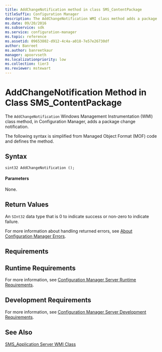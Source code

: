 ```yaml
---
title: AddChangeNotification method in class SMS_ContentPackage
titleSuffix: Configuration Manager
description: The AddChangeNotification WMI class method adds a package change notification in Configuration Manager.
ms.date: 09/20/2016
ms.subservice: sdk
ms.service: configuration-manager
ms.topic: reference
ms.assetid: 09653802-d912-4c4a-a018-7e57e26730df
author: Banreet
ms.author: banreetkaur
manager: apoorvseth
ms.localizationpriority: low
ms.collection: tier3
ms.reviewer: mstewart
---
```

# AddChangeNotification Method in Class SMS_ContentPackage
The `AddChangeNotification` Windows Management Instrumentation (WMI) class method, in Configuration Manager, adds a package change notification.

 The following syntax is simplified from Managed Object Format (MOF) code and defines the method.

## Syntax

```
sint32 AddChangeNotification ();
```

#### Parameters
 None.

## Return Values
 An  `SInt32` data type that is 0 to indicate success or non-zero to indicate failure.

 For more information about handling returned errors, see [About Configuration Manager Errors](../../../../../develop/core/understand/about-configuration-manager-errors.md).

## Requirements

## Runtime Requirements
 For more information, see [Configuration Manager Server Runtime Requirements](../../../../../develop/core/reqs/server-runtime-requirements.md).

## Development Requirements
 For more information, see [Configuration Manager Server Development Requirements](../../../../../develop/core/reqs/server-development-requirements.md).

## See Also
 [SMS_Application Server WMI Class](../../../../../develop/reference/apps/sms_application-server-wmi-class.md)
